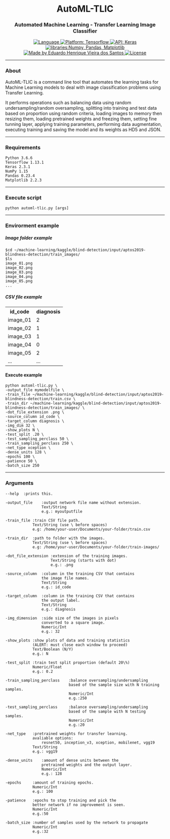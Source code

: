 <h1 align="center">
 AutoML-TLIC
</h1>

<h3 align="center">
 Automated Machine Learning - Transfer Learning Image Classifier
</h3>

<p align="center">

  <a href="https://www.python.org/">
    <img alt="Language" src="https://img.shields.io/badge/Language-Python-blue">
  </a>

  <a href="https://www.tensorflow.org/">
    <img alt="Platform: Tensorflow" src="https://img.shields.io/badge/Platform-Tensorflow-orange">
  </a>

  <a href="https://keras.io/">
    <img alt="API: Keras" src="https://img.shields.io/badge/API-Keras-red">
  </a>

  <a href="#">
    <img alt="libraries:Numpy, Pandas, Matplotlib" src="https://img.shields.io/badge/Libraries-NumPy,%20Pandas,%20Matplotlib-yellow">
  </a>

  <a href="https://www.linkedin.com/in/eduardo-henrique-vieira-dos-santos-a29b30114/">
    <img alt="Made by Eduardo Henrique Vieira dos Santos" src="https://img.shields.io/badge/Made%20by-Eduardo%20Henrique%20Vieira%20dos%20Santos-blue">
  </a>

  <a href="#">
    <img alt="License" src="https://img.shields.io/badge/License-MIT-blue">
  </a>

</p>

---

### About

AutoML-TLIC is a command line tool that automates the learning tasks for Machine Learning models to deal with image classification problems using Transfer Learning. 

It performs operations such as balancing data using random undersampling/random oversampling, splitting into training and test data based on proportion using random criteria, loading images to memory then resizing them, loading pretrained weights and freezing them, setting fine tunning layer, applying training parameters, performing data augmentation, executing training and saving the model and its weights as HD5 and JSON.

---

### Requirements
```
Python 3.6.6
Tensorflow 1.13.1
Keras 2.3.1
NumPy 1.15
Pandas 0.23.4
Matplotlib 2.2.3
```

---

### Execute script
```
python automl-tlic.py [args]
```

---

### Envirorment example

##### Image folder example
```
$cd ~/machine-learning/kaggle/blind-detection/input/aptos2019-blindness-detection/train_images/
$ls
image_01.png
image_02.png
image_03.png
image_04.png
image_05.png
...
```
##### CSV file example
<table>
	<tr>
		<th>id_code</th>
		<th>diagnosis</th>
	</tr>
	<tr>
		<td>image_01</td>
		<td>2</td>
	</tr>
	<tr>
		<td>image_02</td>
		<td>1</td>
	</tr>
	<tr>
		<td>image_03</td>
		<td>1</td>
	</tr>
	<tr>
		<td>image_04</td>
		<td>0</td>
	</tr>
	<tr>
		<td>image_05</td>
		<td>2</td>
	</tr>
	<tr>
		<td>...</td>
		<td>...</td>
	</tr>
</table>

#### Execute example
```
python automl-tlic.py \
-output_file mymodelfile \
-train_file ~/machine-learning/kaggle/blind-detection/input/aptos2019-blindness-detection/train.csv \
-train_dir ~/machine-learning/kaggle/blind-detection/input/aptos2019-blindness-detection/train_images/ \
-dot_file_extension .png \
-source_column id_code \
-target_column diagnosis \
-img_dim 32 \
-show_plots N \
-test_split .20 \
-test_sampling_perclass 50 \
-train_sampling_perclass 250 \
-net_type xception \
-dense_units 128 \
-epochs 100 \
-patience 50 \
-batch_size 250
```

---

### Arguments
```
--help	:prints this.

-output_file	:output network file name without extension.
				Text/String
				e.g.: myoutputfile

-train_file	:train CSV file path.
			Text/String (use \ before spaces)
			e.g: /home/your-user/Documents/your-folder/train.csv

-train_dir	:path to folder with the images.
			Text/String (use \ before spaces)
			e.g: /home/your-user/Documents/your-folder/train-images/

-dot_file_extension	:extension of the training images.
					Text/String (starts with dot)
					e.g.: .png

-source_column	:column in the training CSV that contains 
				the image file names.
				Text/String
				e.g.: id_code

-target_column	:column in the training CSV that contains 
				the output label.
				Text/String
				e.g.: diagnosis

-img_dimension	:side size of the images in pixels 
				converted to a square image.
				Numeric/Int
				e.g.: 32

-show_plots	:show plots of data and training statistics 
			(ALERT: must close each window to proceed)
			Text/Boolean (N/Y)
			e.g.: N

-test_split	:train test split proportion (default 20\%)
			Numeric/Float
			e.g.: 0.2

-train_sampling_perclass	:balance oversampling/undersampling 
							based of the sample size with N training samples.
							Numeric/Int
							e.g.:250

-test_sampling_perclass		:balance oversampling/undersampling
							based of the sample with N testing samples.
							Numeric/Int
							e.g.:20

-net_type 	:pretrained weights for transfer learning.
			avaliable options: 
				resnet50, inception_v3, xception, mobilenet, vgg19
			Text/String
			e.g.: vgg19

-dense_units	:amount of dense units between the 
				pretrained weights and the output layer.
				Numeric/Int
				e.g.: 128

-epochs		:amount of training epochs.
			Numeric/Int
			e.g.: 100

-patience	:epochs to stop training and pick the 
			better network if no improvement is seen.
			Numeric/Int
			e.g.:50

-batch_size	:number of samples used by the network to propagate
			Numeric/Int
			e.g.:32

```
